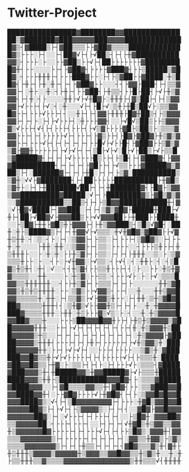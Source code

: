 # Twitter-Project
████████████████▓████████▓▓█████████████
██▒▓███████▓███▓▓▓▓▓███▓▓▓▓█████████████
█▓▒┤▓████▒├┤▓██▒▒▒├├▓██▓▒▒▒▒████████████
█▓▒├├├░├┤░░├┤██▓√├┤├√██▒┤├┤├╫▓██████████
▓▓▒┤├├├░├░░├├▓██▒├├√├┤██├├├├├├├▓████████
█▓╫┤├├░░░░├├┤├▓██▓┤├├├├▓███▓┤├├▒█████▒▓█
█▓░┤├├├╫╫╫├┤├├├███▓├├░├┤├▒▓██├├▓████░╫▒█
█▓┤├╫├┤├╫░╫├┤├┤├▓██▓├├░░░┤┤├▓▓├███┤├┤▒▒▓
▓▓├┤░╫├░░╫░┤├╫├┤├├▓██┤├╫▒▒┤├├█├██┤├√├╫▒▓
▓▓┤├┤╫░┤├░░░░╫╫├√├√╫█▓├░╫╫╫├┤▓▒██├┤├┤▒▓▓
▓▓├√├├├┤├√░┤░╫░░░√├┤├█├√░▒╫├╫█▒██√├░▒▒▓▓
█▓├├┤├├├√├├├┤┤░░╫├┤├┤▓▓├╫╫╫├█▓╫██▒┤├▒▓▓▓
▓▓├┤├┤├░├┤├√├├├┤░╫├├├▓▓┤░░├√█√▒██▒├├▒▓▓▓
▓▒√├├├┤√┤├┤├├├┤├├├┤├√▒▓├├├├▓█├▒██▒├░▒▒▒▓
▓▓├├├┤├┤├├├├├√├┤├├├┤├▓▒├├┤├█▓├▓██▓├╫▒▓▒▓
▓▓├├┤├├├√├┤├┤├┤├┤├┤├├█√├√├├█┤├▓██▓├├▒▓▒▓
▒▓├▓▓╫├├├├├┤├√├√├┤├┤▒█├√├√░█├√├██▒├√├▒▒█
▒▓█████▓┤├┤├┤├√├├├├├█▒├├┤├▒█┤├┤▓███▓┤├▓▓
▓██████████┤├┤├┤├┤├▓█├├┤├√▒▒├├├▓█████▓▒▓
██▒├┤░██████▓├┤├┤├╫█░├┤├┤├▒▓░██████████▒
▒▓╫░√√├▓███████┤├┤██├├├├├██████████├╫▓█▒
▒▓╫├░├┤├╫███████√██├┤├┤╫███████▓┤├█▓├▒▓▓
▒▓▓█████████▓█████░√├┤├████████▓▒├▓█▒▓▒▓
░░▓██████████▒▒██▒┤├┤├▒█▓▓███████████╫┤▓
░√├█▓√████├┤▓▓███░├┤├┤▒▓▒▓█▓├█████╫███├√
╫├┤██├√██▓√├▓▓▓██▒├├√√▓▓▓██├├╫███├├████╫
░░├▒█▓├╫╫├▓█▒╫├▓▓▓├┤├╫▒▓▓███▒┤▒█▒√▓█┤░██
╫░╫├▒████▓▒├┤├┤╫▓▓√├√▒▒▒░╫√╫▓█▓▒▓██▓├├√▓
╫▒╫╫░┤░▒░┤├░├┤░▒▓▓├┤├▒▒░├┤├├├┤▒▓█▓▒░├┤├├
╫░╫░░░░├╫╫░╫╫░░▒▓▓├├┤▒▒░├├├├░░┤├├├▒╫├├┤╫
▒╫╫╫├░░├░╫░╫░├├╫▒▓├┤├▒▒░├┤├┤├╫╫╫░░▒░├░▒▓
▒▒▒╫├├░├░░┤├░├√╫▓▓░├√▒▒░┤├√┤░┤░╫╫├░┤░┤▒█
▓▒╫▒╫┤░╫┤░√░░┤┤╫▒▓┤├├▒▒╫├├├┤┤░├░░├├░╫▒╫▓
▓▒▒▒▒░░╫╫░░░░├░╫▒▓░├├▒▒░┤├├├√├░├░├√░▒▒▒█
▓▓▒▒╫╫╫╫╫╫░░┤├├╫▒▓├┤├▒▒▒├┤├┤├░░░░░░╫╫▒▓█
▓▓▒╫▒╫▒╫╫╫╫░├├░▒▓▒├├√▓▓▒┤├├┤░░╫░░░╫╫▒▓▓█
▓▓▒▒▒▒▒╫░╫╫░├┤▒▒▓▒├√├▓▓▒╫├├░├┤╫╫░▒╫▒▓█▓█
██▓▒▒▒▒▒╫╫╫┤┤░▒╫▓▒√├├▓▓╫▒├┤├┤├░░╫░╫▓▓▓▓█
███▓▒▒▒▒╫╫╫░├╫╫░╫▒├├├▓▒√▒░├░┤░░╫░╫▒▓▓▓▓█
▓▓██▓▒▒▒╫░░░├├├▒██▓▓▓█▓▓╫├├┤├╫▒╫▒▓▓▓▓▒▓█
█▓▓▓▓▓╫╫╫░░├├┤├√├┤├┤├┤├┤├┤├├┤╫░╫▒▓▓▓╫▒██
█▓▓▓▓▓▒╫▒░░├┤├┤├┤├┤├┤├┤├┤├┤├┤░╫▒▓▓▓▓├▓██
██▓▓▓▓▒╫╫╫┤├├├├┤├┤├╫├┤├├├├├┤├√╫▒▓▓▒╫░███
██▓▓▓▓▓╫╫░├├┤├√├√├┤░░├├├┤├├├├░░▒▓▒╫░▓███
███▓▓█▓▒▒╫├√├√├├├├├┤├┤├├├├├√├┤├▒▒▒╫░████
▓██▓▓█▓▒▒├╫▓░├░▒▒├┤├┤├░├┤├├├√├░▒▒▒┤▓████
▓███▓▓▓▒╫┤╫█████▓▓▒╫▓▓█████▓├√├▒▒▒╫█████
████▓▓▓▒╫╫├▒███████████▓▓▓█▓┤├░▒▒▒▓█████
▓████▓▓▓░░├┤▓█▒▒▒▒▓▓▒▒╫┤▓█▓┤├├░▒▒▓███▓▓█
▓▓████▓▓╫┤░├├▓█▓├├├├√├╫▓█▓┤├┤├░▒▓▓█▓█▓▓█
▓▓▓████▓▒░√┤├┤▒█▓▓▓▓▓▓▓▓├┤├├├░╫▓█▒▓▓█▓▓█
▓▓▓▓▓██▓▒├┤├√├┤├▒▓▓▓▓▒░├┤├┤┤░░▓█▓├▓▓█▓▓▓
▓▓▓▓▓▓██▓░├┤░√├├├┤├┤├├├┤├┤░░├▒█▓╫░▓▓▓██▓
▒▒▓▓▓▓▓██░┤├├├┤├├├┤░░├┤├┤├┤√╫▓█▒╫▒▓▓▒▒▓▓
╫▒▓▓▓▓▓▓█▓├├├├├┤├┤├├├√├┤├┤├├▒█▓▒░▓▓▓╫┤▓▓
▒▒▒▓▓▓▓▓▓▓▒├┤├├├├├┤├┤├┤├┤├┤░▓▓▒▒╫▓▓▒├▒▓▒
▒▒▒▒▓▓▓▓▓▓▓▒├┤├┤├╫▒▒├┤├┤├┤┤▓█▓▒▒▒▓▒╫┤▓╫├
╫▒╫╫╫▒▓▓▓▓▒▓▓▓▓▓╫▒▓▓▓▒▒▓▓█▓▓▒▒╫▒▓▒╫░░╫░╫
├▒▒╫╫╫▒▒▓▒▒▒▒▓▓▓▓▓▓▓▓▓▓▓▓▓▓▓▒╫╫▒▒▒√┤╫╫╫╫
